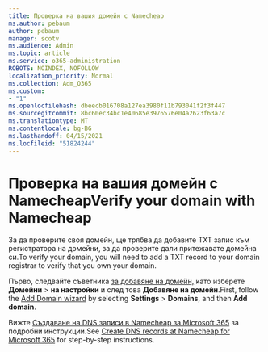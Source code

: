 ```yaml
---
title: Проверка на вашия домейн с Namecheap
ms.author: pebaum
author: pebaum
manager: scotv
ms.audience: Admin
ms.topic: article
ms.service: o365-administration
ROBOTS: NOINDEX, NOFOLLOW
localization_priority: Normal
ms.collection: Adm_O365
ms.custom:
- "1"
ms.openlocfilehash: dbeecb016708a127ea3980f11b793041f2f3f447
ms.sourcegitcommit: 8bc60ec34bc1e40685e3976576e04a2623f63a7c
ms.translationtype: MT
ms.contentlocale: bg-BG
ms.lasthandoff: 04/15/2021
ms.locfileid: "51824244"
---
```

# <a name="verify-your-domain-with-namecheap"></a><span data-ttu-id="31734-102">Проверка на вашия домейн с Namecheap</span><span class="sxs-lookup"><span data-stu-id="31734-102">Verify your domain with Namecheap</span></span>

<span data-ttu-id="31734-103">За да проверите своя домейн, ще трябва да добавите TXT запис към регистратора на домейни, за да проверите дали притежавате домейна си.</span><span class="sxs-lookup"><span data-stu-id="31734-103">To verify your domain, you will need to add a TXT record to your domain registrar to verify that you own your domain.</span></span> 

<span data-ttu-id="31734-104">Първо, следвайте съветника [за добавяне на домейн,](https://admin.microsoft.com/Adminportal#/Domains) като изберете **Домейни** \> **на настройки** и след това **Добавяне на домейн**.</span><span class="sxs-lookup"><span data-stu-id="31734-104">First, follow the [Add Domain wizard](https://admin.microsoft.com/Adminportal#/Domains) by selecting **Settings** \> **Domains**, and then **Add domain**.</span></span>
  
<span data-ttu-id="31734-105">Вижте [Създаване на DNS записи в Namecheap за Microsoft 365](https://docs.microsoft.com/microsoft-365/admin/dns/create-dns-records-at-namecheap) за подробни инструкции.</span><span class="sxs-lookup"><span data-stu-id="31734-105">See [Create DNS records at Namecheap for Microsoft 365](https://docs.microsoft.com/microsoft-365/admin/dns/create-dns-records-at-namecheap) for step-by-step instructions.</span></span>